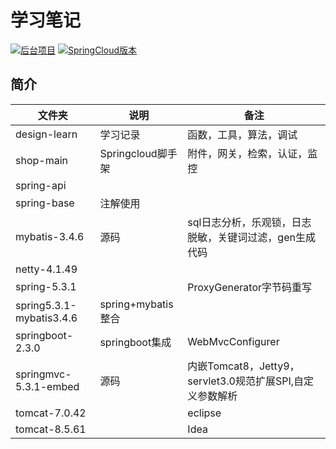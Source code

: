 # 学习笔记

<p>
<a href="https://github.com/xuzhihao-spring/xuzhihao-spring.github.io"><img src="https://xuzhihao-shop.oss-cn-beijing.aliyuncs.com/shop/%E5%90%8E%E5%8F%B0%E9%A1%B9%E7%9B%AE-shop-blue.svg" alt="后台项目"></a>
<a href="https://github.com/xuzhihao-spring/xuzhihao-spring.github.io"><img src="https://xuzhihao-shop.oss-cn-beijing.aliyuncs.com/shop/Cloud%E7%89%88%E6%9C%AC-springcloud--brightgreen.svg" alt="SpringCloud版本"></a>
</p>

## 简介

| 文件夹| 说明 | 备注 |
| ----- | ----- | ----- |
| design-learn| 学习记录 | 函数，工具，算法，调试 |
| shop-main | Springcloud脚手架   | 附件，网关，检索，认证，监控 |
| spring-api|  |  |
| spring-base | 注解使用 | |
| mybatis-3.4.6| 源码   | sql日志分析，乐观锁，日志脱敏，关键词过滤，gen生成代码 |
| netty-4.1.49| | |
| spring-5.3.1|| ProxyGenerator字节码重写 |
| spring5.3.1-mybatis3.4.6| spring+mybatis整合  | |
| springboot-2.3.0| springboot集成 | WebMvcConfigurer |
| springmvc-5.3.1-embed| 源码 | 内嵌Tomcat8，Jetty9，servlet3.0规范扩展SPI,自定义参数解析 |
| tomcat-7.0.42| | eclipse |
| tomcat-8.5.61| | Idea |
